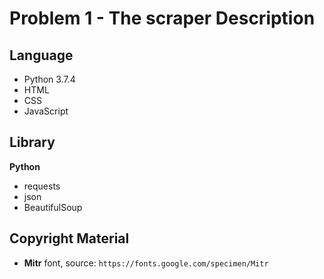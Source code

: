 Problem 1 - The scraper Description
====================
Language
------------
- Python 3.7.4
- HTML
- CSS
- JavaScript

Library
----------
**Python**
- requests
- json
- BeautifulSoup

Copyright Material
------------------
- **Mitr** font, source: `https://fonts.google.com/specimen/Mitr`
